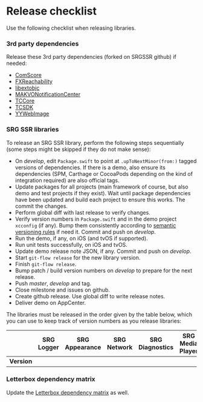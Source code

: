 # Release checklist

Use the following checklist when releasing libraries.

### 3rd party dependencies

Release these 3rd party dependencies (forked on SRGSSR github) if needed:

- [ComScore](https://github.com/SRGSSR/ComScore-xcframework-apple)
- [FXReachability](https://github.com/SRGSSR/FXReachability)
- [libextobjc](https://github.com/SRGSSR/libextobjc)
- [MAKVONotificationCenter](https://github.com/SRGSSR/MAKVONotificationCenter)
- [TCCore](https://github.com/SRGSSR/TCCore-xcframework-apple)
- [TCSDK](https://github.com/SRGSSR/TCSDK-xcframework-apple)
- [YYWebImage](https://github.com/SRGSSR/YYWebImage)

### SRG SSR libraries

To release an SRG SSR library, perform the following steps sequentially (some steps might be skipped if they do not make sense):

- On _develop_, edit `Package.swift` to point at `.upToNextMinor(from:)` tagged versions of dependencies. If there is a demo, also ensure its dependencies (SPM, Carthage or CocoaPods depending on the kind of integration required) are also official tags.
- Update packages for all projects (main framework of course, but also demo and test projects if they exist). Wait until package dependencies have been updated and build each project to ensure this works. The commit the changes.
- Perform global diff with last release to verify changes.
- Verify version numbers in `Package.swift` and in the demo project `xcconfig` (if any). Bump them consistently according to [semantic versioning rules](https://semver.org) if need it. Commit and push on _develop_.
- Run the demo, if any, on iOS (and tvOS if supported).
- Run unit tests successfully, on iOS and tvOS.
- Update demo release note JSON, if any. Commit and push on _develop_.
- Start `git-flow release` for the new library version.
- Finish `git-flow release`.
- Bump patch / build version numbers on _develop_ to prepare for the next release.
- Push _master_, _develop_ and tag.
- Close milestone and issues on github.
- Create github release. Use global diff to write release notes.
- Deliver demo on AppCenter.

The libraries must be released in the order given by the table below, which you can use to keep track of version numbers as you release libraries:

|| SRG Logger | SRG Appearance | SRG Network | SRG Diagnostics | SRG Media Player | SRG Data Provider | SRG Identity | SRG Content Protection | SRG Analytics | SRG Letterbox | SRG User Data |
|:--:|:--:|:--:|:--:|:--:|:--:|:--:|:--:|:--:|:--:|:--:|:--:|
| **Version** ||||||||||||


### Letterbox dependency matrix

Update the [Letterbox dependency matrix](https://github.com/SRGSSR/srgletterbox-apple/wiki/Version-matrix) as well.